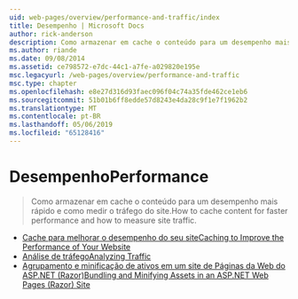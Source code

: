 ```yaml
---
uid: web-pages/overview/performance-and-traffic/index
title: Desempenho | Microsoft Docs
author: rick-anderson
description: Como armazenar em cache o conteúdo para um desempenho mais rápido e como medir o tráfego do site.
ms.author: riande
ms.date: 09/08/2014
ms.assetid: ce798572-e7dc-44c1-a7fe-a029820e195e
msc.legacyurl: /web-pages/overview/performance-and-traffic
msc.type: chapter
ms.openlocfilehash: e8e27d316d93faec096f04c74a35fde462ce1eb6
ms.sourcegitcommit: 51b01b6ff8edde57d8243e4da28c9f1e7f1962b2
ms.translationtype: MT
ms.contentlocale: pt-BR
ms.lasthandoff: 05/06/2019
ms.locfileid: "65128416"
---
```

# <a name="performance"></a><span data-ttu-id="91b08-103">Desempenho</span><span class="sxs-lookup"><span data-stu-id="91b08-103">Performance</span></span>

> <span data-ttu-id="91b08-104">Como armazenar em cache o conteúdo para um desempenho mais rápido e como medir o tráfego do site.</span><span class="sxs-lookup"><span data-stu-id="91b08-104">How to cache content for faster performance and how to measure site traffic.</span></span>

- [<span data-ttu-id="91b08-105">Cache para melhorar o desempenho do seu site</span><span class="sxs-lookup"><span data-stu-id="91b08-105">Caching to Improve the Performance of Your Website</span></span>](15-caching-to-improve-the-performance-of-your-website.md)
- [<span data-ttu-id="91b08-106">Análise de tráfego</span><span class="sxs-lookup"><span data-stu-id="91b08-106">Analyzing Traffic</span></span>](14-analyzing-traffic.md)
- [<span data-ttu-id="91b08-107">Agrupamento e minificação de ativos em um site de Páginas da Web do ASP.NET (Razor)</span><span class="sxs-lookup"><span data-stu-id="91b08-107">Bundling and Minifying Assets in an ASP.NET Web Pages (Razor) Site</span></span>](bundling-and-minifying-assets-in-an-aspnet-web-pages-razor-site.md)
